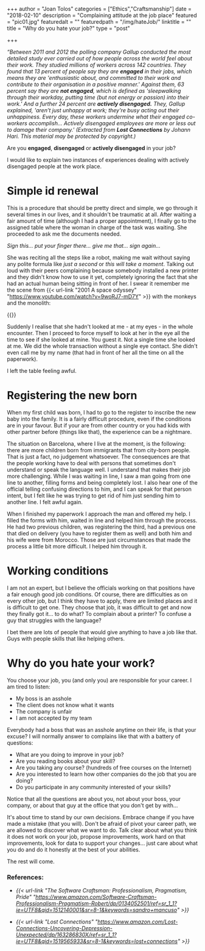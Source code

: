 +++
author = "Joan Tolos"
categories = ["Ethics","Craftsmanship"]
date = "2018-02-10"
description = "Complaining attitude at the job place"
featured = "pic01.jpg"
featuredalt = ""
featuredpath = "/img/hateJob/"
linktitle = ""
title = "Why do you hate your job?"
type = "post"

+++

_“Between 2011 and 2012 the polling company Gallup conducted the most detailed study ever carried out of how people across the world feel about their work. They studied millions of workers across 142 countries. They found that 13 percent of people say they are **engaged** in their jobs, which means they are 'enthusiastic about, and committed to their work and contribute to their organisation in a positive manner.'
Against them, 63 percent say they are **not engaged**, which is defined as 'sleepwalking through their workday, putting time (but not energy or passion) into their work.'
And a further 24 percent are **actively disengaged.** They, Gallup explained, 'aren’t just unhappy at work; they're busy acting out their unhappiness. Every day, these workers undermine what their engaged co-workers accomplish... Actively disengaged employees are more or less out to damage their company.' (Extracted from **Lost Connections** by Johann Hari. This material may be protected by copyright.)_

Are you **engaged**, **disengaged** or **actively disengaged** in your job?

I would like to explain two instances of experiences dealing with actively disengaged people at the work place.

# Simple id renewal

This is a procedure that should be pretty direct and simple, we go through it several times in our lives, and it shouldn't be traumatic at all. After waiting a fair amount of time (although I had a proper appointment), I finally go to the assigned table where the woman in charge of the task was waiting. She proceeded to ask me the documents needed.

  _Sign this... put your finger there... give me that... sign again..._

She was reciting all the steps like a robot, making me wait without saying any polite formula like _just a second_ or _this will take a moment_. Talking out loud with their peers complaining because somebody installed a new printer and they didn't know how to use it yet, completely ignoring the fact that she had an actual human being sitting in front of her. I swear it remember me the scene from {{< url-link "2001 A space odyssey" "https://www.youtube.com/watch?v=9woRJ7-mD7Y" >}} with the monkeys and the monolith:

{{<img-post path="/img/hateJob/" file="monolith.gif" alt="The dawn of men" type="left">}}

Suddenly I realise that she hadn't looked at me - at my eyes - in the whole encounter. Then I proceed to force myself to look at her in the eye all the time to see if she looked at mine. You guest it. Not a single time she looked at me. We did the whole transaction without a single eye contact. She didn't even call me by my name (that had in front of her all the time on all the paperwork).

I left the table feeling awful.

# Registering the new born

When my first child was born, I had to go to the register to inscribe the new baby into the family. It is a fairly difficult procedure, even if the conditions are in your favour. But if your are from other country or you had kids with other partner before (things like that), the experience can be a nightmare.

The situation on Barcelona, where I live at the moment, is the following: there are more children born from immigrants that from city-born people. That is just a fact, no judgement whatsoever. The consequences are that the people working have to deal with persons that sometimes don't understand or speak the language well. I understand that makes their job more challenging. While I was waiting in line, I saw a man going from one line to another, filling forms and being completely lost. I also hear one of the
official telling confusing directions to him, and I can speak for that person intent, but I felt like he was trying to get rid of him just sending him to another line. I felt awful again.

When I finished my paperwork I approach the man and offered my help. I filled the forms with him, waited in line and helped him through the process. He had two previous children, was registering the third, had a previous one that died on delivery (you have to register them as well) and both him and his wife were from Morocco. Those are just circumstances that made the process a little bit more difficult. I helped him through it.

# Working conditions

I am not an expert, but I believe the officials working on that positions have a fair enough good job conditions. Of course, there are difficulties as on every other job, but I think they have to apply, there are limited places and it is difficult to get one. They choose that job, it was difficult to get and now they finally got it... to do what? To complain about a printer? To confuse a guy that struggles with the language?

I bet there are lots of people that would give anything to have a job like that. Guys with people skills that like helping others.

# Why do you hate your work?

You choose your job, you (and only you) are responsible for your career. I am tired to listen:

* My boss is an asshole
* The client does not know what it wants
* The company is unfair
* I am not accepted by my team

Everybody had a boss that was an asshole anytime on their life, is that your excuse? I will normally answer to complains like that with a battery of questions:

* What are you doing to improve in your job?
* Are you reading books about your skill?
* Are you taking any course? (hundreds of free courses on the Internet)
* Are you interested to learn how other companies do the job that you are doing?
* Do you participate in any community interested of your skills?

Notice that all the questions are about you, not about your boss, your company, or about that guy at the office that you don't get by with...

It's about time to stand by our own decisions. Embrace change if you have made a mistake (that you will). Don't be afraid of pivot your career path, we are allowed to discover what we want to do. Talk clear about what you think it does not work on your job, propose improvements, work hard on that improvements, look for data to support your changes... just care about what you do and do it honestly at the best of your abilities.

The rest will come.

### References:

* _{{< url-link "The Software Craftsman: Professionalism, Pragmatism, Pride" "https://www.amazon.com/Software-Craftsman-Professionalism-Pragmatism-Robert/dp/0134052501/ref=sr_1_1?ie=UTF8&qid=1512140001&sr=8-1&keywords=sandro+mancuso" >}}_

* _{{< url-link "Lost Connections" "https://www.amazon.com/Lost-Connections-Uncovering-Depression-Unexpected/dp/163286830X/ref=sr_1_1?ie=UTF8&qid=1519565933&sr=8-1&keywords=lost+connections" >}}_
